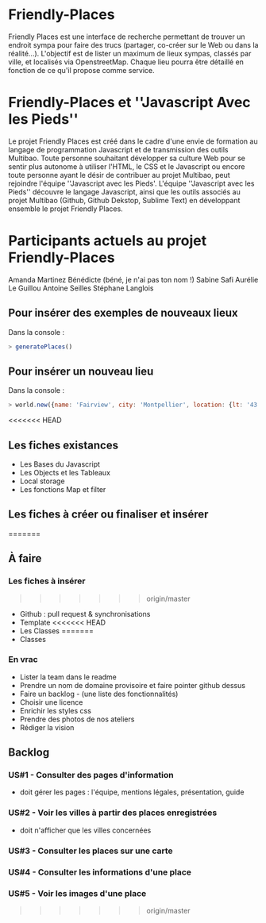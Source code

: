 # Friendly-Places

Friendly Places est une interface de recherche permettant de trouver un endroit sympa pour faire des trucs (partager, co-créer sur le Web ou dans la réalité...).
L'objectif est de lister un maximum de lieux sympas, classés par ville, et localisés via OpenstreetMap. Chaque lieu pourra être détaillé en fonction de ce qu'il propose comme service. 

# Friendly-Places et ''Javascript Avec les Pieds''
Le projet Friendly Places est créé dans le cadre d'une envie de formation au langage de programmation Javascript et de transmission des outils Multibao. Toute personne souhaitant développer sa culture Web pour se sentir plus autonome à utiliser l'HTML, le CSS et le Javascript ou encore toute personne ayant le désir de contribuer au projet Multibao, peut rejoindre l'équipe ''Javascript avec les Pieds'. 
L'équipe ''Javascript avec les Pieds'' découvre le langage Javascript, ainsi que les outils associés au projet Multibao (Github, Github Dekstop, Sublime Text) en développant ensemble le projet Friendly Places.

# Participants actuels au projet Friendly-Places 
Amanda Martinez
Bénédicte (béné, je n'ai pas ton nom !)
Sabine Safi
Aurélie Le Guillou
Antoine Seilles
Stéphane Langlois


## Pour insérer des exemples de nouveaux lieux

Dans la console :
```javascript
> generatePlaces()
```

## Pour insérer un nouveau lieu

Dans la console :

``` javascript
> world.new({name: 'Fairview', city: 'Montpellier', location: {lt: '43.6117398', lg: '3.8767571'}})
```

<<<<<<< HEAD
## Les fiches existances
* Les Bases du Javascript
* Les Objects et les Tableaux
* Local storage
* Les fonctions Map et filter


## Les fiches à créer ou finaliser et insérer
=======
## À faire

### Les fiches à insérer
>>>>>>> origin/master
* Github : pull request & synchronisations
* Template
<<<<<<< HEAD
* Les Classes
=======
* Classes

### En vrac
* Lister la team dans le readme
* Prendre un nom de domaine provisoire et faire pointer github dessus
* Faire un backlog - (une liste des fonctionnalités)
* Choisir une licence
* Enrichir les styles css
* Prendre des photos de nos ateliers
* Rédiger la vision

## Backlog

### US#1 - Consulter des pages d'information
- doit gérer les pages : l'équipe, mentions légales, présentation, guide

### US#2 - Voir les villes à partir des places enregistrées
- doit n'afficher que les villes concernées

### US#3 - Consulter les places sur une carte

### US#4 - Consulter les informations d'une place

### US#5 - Voir les images d'une place
>>>>>>> origin/master
